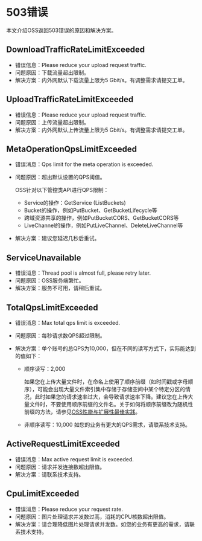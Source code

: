 # 503错误

本文介绍OSS返回503错误的原因和解决方案。

## DownloadTrafficRateLimitExceeded

-   错误信息：Please reduce your upload request traffic.
-   问题原因：下载流量超出限制。
-   解决方案：内外网默认下载流量上限为5 Gbit/s。有调整需求请提交工单。

## UploadTrafficRateLimitExceeded

-   错误信息：Please reduce your upload request traffic.
-   问题原因：上传流量超出限制。
-   解决方案：内外网默认上传流量上限为5 Gbit/s。有调整需求请提交工单。

## MetaOperationQpsLimitExceeded

-   错误消息：Qps limit for the meta operation is exceeded.
-   问题原因：超出默认设置的QPS阈值。

    OSS针对以下管控类API进行QPS限制：

    -   Service的操作：GetService \(ListBuckets\)
    -   Bucket的操作，例如PutBucket、GetBucketLifecycle等
    -   跨域资源共享的操作，例如PutBucketCORS、GetBucketCORS等
    -   LiveChannel的操作，例如PutLiveChannel、DeleteLiveChannel等
-   解决方案：建议您延迟几秒后重试。

## ServiceUnavailable

-   错误消息：Thread pool is almost full, please retry later.
-   问题原因：OSS服务端繁忙。
-   解决方案：服务不可用，请稍后重试。

## TotalQpsLimitExceeded

-   错误消息：Max total qps limit is exceeded.
-   问题原因：每秒请求数QPS超过限制。
-   解决方案：单个账号的总QPS为10,000，但在不同的读写方式下，实际能达到的值如下：

    -   顺序读写：2,000

        如果您在上传大量文件时，在命名上使用了顺序前缀（如时间戳或字母顺序），可能会出现大量文件索引集中存储于存储空间中某个特定分区的情况，此时如果您的请求速率过大，会导致请求速率下降。建议您在上传大量文件时，不要使用顺序前缀的文件名。关于如何将顺序前缀改为随机性前缀的方法，请参见[OSS性能与扩展性最佳实践](/cn.zh-CN/最佳实践/OSS性能与扩展性最佳实践.md)。

    -   非顺序读写：10,000
    如您的业务有更大的QPS需求，请联系技术支持。


## ActiveRequestLimitExceeded

-   错误消息：Max active request limit is exceeded.
-   问题原因：请求并发连接数超出限值。
-   解决方案：请联系技术支持。

## CpuLimitExceeded

-   错误消息：Please reduce your request rate.
-   问题原因：图片处理请求并发数过高，消耗的CPU核数超出限值。
-   解决方案：请合理降低图片处理请求并发数。如您的业务有更高的需求，请联系技术支持。

